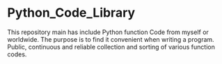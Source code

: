 # Python_Code_Library
This repository main has include Python function Code from myself or worldwide. The purpose is to find it convenient when writing a program. Public, continuous and reliable collection and sorting of various function codes. 
